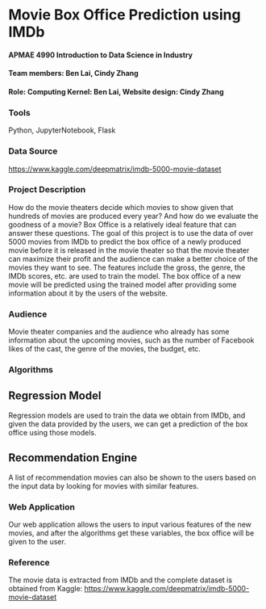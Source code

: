 # __Movie Box Office Prediction using IMDb__

#### APMAE 4990 Introduction to Data Science in Industry 

#### Team members: Ben Lai, Cindy Zhang

#### Role: Computing Kernel: Ben Lai, Website design: Cindy Zhang

### __Tools__
Python, JupyterNotebook, Flask

### __Data Source__
https://www.kaggle.com/deepmatrix/imdb-5000-movie-dataset

### __Project Description__
How do the movie theaters decide which movies to show given that hundreds of movies are produced every year? And how do we evaluate the goodness of a movie? Box Office is a relatively ideal feature that can answer these questions. The goal of this project is to use the data of over 5000 movies from IMDb to predict the box office of a newly produced movie before it is released in the movie theater so that the movie theater can maximize their profit and the audience can make a better choice of the movies they want to see. The features include the gross, the genre, the IMDb scores, etc. are used to train the model. The box office of a new movie will be predicted using the trained model after providing some information about it by the users of the website.

### __Audience__
Movie theater companies and the audience who already has some information about the upcoming movies, such as the number of Facebook likes of the cast, the genre of the movies, the budget, etc.

### __Algorithms__
## Regression Model
Regression models are used to train the data we obtain from IMDb, and given the data provided by the users, we can get a prediction of the box office using those models.
## Recommendation Engine
A list of recommendation movies can also be shown to the users based on the input data by looking for movies with similar features.

### __Web Application__
Our web application allows the users to input various features of the new movies, and after the algorithms get these variables, the box office will be given to the user.

### __Reference__
The movie data is extracted from IMDb and the complete dataset is obtained from Kaggle: 
https://www.kaggle.com/deepmatrix/imdb-5000-movie-dataset
